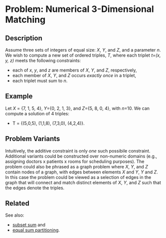 # Problem: Numerical 3-Dimensional Matching

## Description

Assume three sets of integers of equal size: *X*, *Y*, and *Z*, and a parameter *n*. We wish to compute a new set of ordered triples, *T*, where each triplet *t=(x, y, z)* meets the following constraints:
* each of *x*, *y*, and *z* are members of *X*, *Y*, and *Z*, respectively,
* each member of *X*, *Y*, and *Z* occurs *exactly once* in a triplet,
* each triplet must sum to *n*.

## Example
Let *X* = {7, 1, 5, 4}, *Y*={0, 2, 1, 3}, and *Z*={5, 8, 0, 4}, with *n*=10. We can compute a solution of 4 triples:
* T = {(5,0,5), (1,1,8), (7,3,0), (4,2,4)}.

## Problem Variants
Intuitively, the additive constraint is only *one* such possibile constraint. Additional variants could be constructed over non-numeric domains (e.g., assigning doctors x patients x rooms for scheduling purposes). The problem could also be phrased as a graph problem where *X*, *Y*, and *Z* contain nodes of a graph, with edges between elements *X* and *Y*, *Y* and *Z*. In this case the problem could be viewed as a selection of edges in the graph that will connect and match distinct elements of *X*, *Y*, and *Z* such that the edges denote the triples.

## Related
See also:
* [subset sum](https://github.com/joshuaguerin/Answer-Set-Programming-Algorithms/tree/master/Subset-Sum) and
* [equal sum partitioning](https://github.com/joshuaguerin/Answer-Set-Programming-Algorithms/tree/master/Equal-Sum-Partition).
